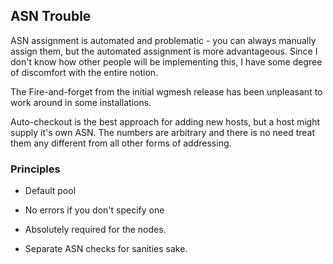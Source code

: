 ## ASN Trouble

ASN assignment is automated and problematic - you can always manually assign them, but
the automated assignment is more advantageous.  Since I don't know how other people will
be implementing this, I have some degree of discomfort with the entire notion.

The Fire-and-forget from the initial wgmesh release has been unpleasant to work around
in some installations.

Auto-checkout is the best approach for adding new hosts, but a host might supply it's 
own ASN.  The numbers are arbitrary and there is no need treat them any different from all
other forms of addressing.

### Principles

- Default pool

- No errors if you don't specify one

- Absolutely required for the nodes.

- Separate ASN checks for sanities sake.


